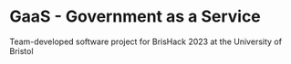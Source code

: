 # GaaS - Government as a Service 
Team-developed software project for BrisHack 2023 at the University of Bristol
